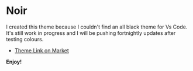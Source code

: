 # Noir

I created this theme because I couldn't find an all black theme for Vs Code.
It's still work in progress and I will be pushing fortnightly updates after testing colours.


* [Theme Link on Market](https://marketplace.visualstudio.com/items?itemName=AbdullahKhan.noir-theme)

**Enjoy!**
